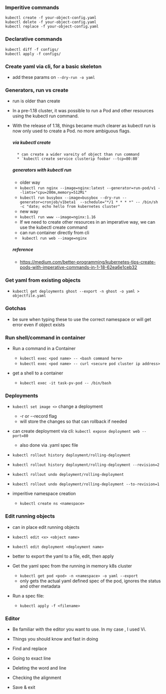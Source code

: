 ### Imperitive commands
```
kubectl create -f your-object-config.yaml
kubectl delete -f your-object-config.yaml
kubectl replace -f your-object-config.yaml
```

### Declarative commands
```
kubectl diff -f configs/
kubectl apply -f configs/
```

### Create yaml via cli, for a basic skeleton
* add these params on  `--dry-run -o yaml`

### Generators, run vs create
* run is older than create
* In a pre-1.18 cluster, it was possible to run a Pod and other resources using the kubectl run command.
* With the release of 1.18, things became much clearer as kubectl run is now only used to create a Pod. no more ambiguous flags.
    
    ##### via kubectl create
        * can create a wider vareity of object than run command
        * `kubectl create service clusterip foobar --tcp=80:80`
        
    ##### generators with kubectl run
    * older way
    * `kubectl run nginx --image=nginx:latest --generator=run-pod/v1 --limts="cpu=200m,memory=512Mi"`
    * `kubectl run busybox --image=busybox --dry-run --generator=cronjob/v1beta1  --schedule="*/1 * * * *" -- /bin/sh -c "date; echo hello from kubernetes cluster"`
    * new way
    * `kubectl run www --image=nginx:1.16`
    * If we need to create other resources in an imperative way, we can use the kubectl create command
    * can run container directly from cli
    * ` kubectl run web --image=nginx`

    ##### reference
    * https://medium.com/better-programming/kubernetes-tips-create-pods-with-imperative-commands-in-1-18-62ea6e1ceb32


### Get yaml from existing objects
* `kubectl get deployments ghost --export -n ghost -o yaml > objectfile.yaml`


### Gotchas 
* be sure when typing these to use the correct namespace or will get error even if object exists


### Run shell/command in container

* Run a command in a Container
    * `kubectl exec <pod name> -- <bash command here>`
    * `kubectl exec <pod name> -- curl <secure pod cluster ip address>`
    
* get a shell to a container
    * `kubectl exec -it task-pv-pod -- /bin/bash`
    

### Deployments
* `kubectl set image <>` change a deployment
    * -r  or --record flag
    * will store the changes so that can rollback if needed

*  can create deployment via cli: `kubectl expose deployment web --port=80`
    * also done via .yaml spec file

* `kubectl rollout history deployment/rolling-deployment`
* `kubectl rollout history deployment/rolling-deployment --revision=2`
* `kubectl rollout undo deployment/rolling-deployment`
* `kubectl rollout undo deployment/rolling-deployment --to-revision=1`


* imperitive namespace creation
    * `kubectl create ns <namespace>`
    
    
### Edit running objects
* can in place edit running objects
* `kubectl edit <x> <object name>`
* `kubectl edit deployment <deployment name>`
* better to export the yaml to a file, edit, then apply


* Get the yaml spec from the running in memory k8s cluster
    * `kubectl get pod <pod> -n <namespace> -o yaml --export`
    * only gets the actual yaml defined spec of the pod, ignores the status and other metadata   

* Run a spec file:
    * `kubectl apply -f <filename>`

### Editor
* Be familiar with the editor you want to use. In my case , I used Vi.
* Things you should know and fast in doing

* Find and replace
* Going to exact line
* Deleting the word and line
* Checking the alignment
* Save & exit